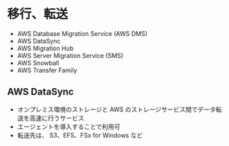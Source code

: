 # 移行、転送

* AWS Database Migration Service (AWS DMS)
* AWS DataSync
* AWS Migration Hub
* AWS Server Migration Service (SMS)
* AWS Snowball
* AWS Transfer Family

## AWS DataSync
* オンプレミス環境のストレージと AWS のストレージサービス間でデータ転送を高速に行うサービス
* エージェントを導入することで利用可
* 転送先は、 S3、EFS、FSx for Windows など

